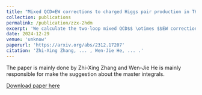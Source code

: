 ```yaml
---
title: "Mixed QCD⊗EW corrections to charged Higgs pair production in THDM at electron-positron colliders"
collection: publications
permalink: /publication/zzx-2hdm
excerpt: 'We calculate the two-loop mixed QCD$$ \otimes $$EW corrections for the charged Higgs boson pair production within the framework of four types of Two Higgs Doublet Models (THDMs) with the $$ Z_2 $$ symmetry. We analyze in detail the dependences of our results on physical parameters, including the charged Higgs mass, $$ \tan\beta $$, the scattering angle, and the colliding energy. It is noticeable that the mixed QCD$$ \otimes $$EW relative correction is independent of the scattering angle due to the topology of Feynman diagrams at $$ O(\alpha\alpha_s) $$. Numerical results in most allowed regions of four types of THDMs are provided in the density plots on the $$ m_{H^{\pm}} $$-$$ \tan\beta $$ plane. For type-I and type-X, the mixed QCD$$ \otimes $$EW relative correction varies slightly near $$ 1\% $$ except in the vicinity of resonance. For type-II and type-Y, the corrections increase consistently in large $$ \tan\beta $$ region and reach up to $$ 11.5\% $$ at $$ \tan\beta = 50 $$. We also compute the $$ O(\alpha) $$ corrections to obtain the corrected cross section up to $$ O(\alpha\alpha_s) $$. The numerical results show that the corrected cross section can be larger than $$ 80\ \mathrm{fb} $$ in some parameter space region for type-I and type-X THDMs.'
date: 2024-12-29
venue: 'unknow'
paperurl: 'https://arxiv.org/abs/2312.17207'
citation: 'Zhi-Xing Zhang, ... , Wen-Jie He, ... .'
---
```


The paper is mainly done by Zhi-Xing Zhang and Wen-Jie He is mainly responsible for make the suggestion about the master integrals.

[Download paper here](https://arxiv.org/pdf/2312.17207.pdf)
